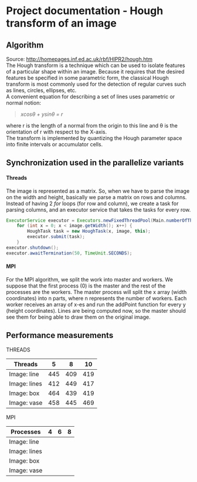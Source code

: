 # Project documentation - Hough transform of an image

## Algorithm
Source: http://homepages.inf.ed.ac.uk/rbf/HIPR2/hough.htm <br>
The Hough transform is a technique which can be used to isolate features of a particular shape within an image. Because it requires that the desired features be specified in some parametric form, the classical Hough transform is most commonly used for the detection of regular curves such as lines, circles, ellipses, etc. <br>
A convenient equation for describing a set of lines uses parametric or normal notion:
> *xcos&theta; + ysin&theta; = r*

where r is the length of a normal from the origin to this line and &theta; is the orientation of r with respect to the X-axis.<br>
The transform is implemented by quantizing the Hough parameter space into finite intervals or accumulator cells.

## Synchronization used in the parallelize variants
#### Threads
The image is represented as a matrix. So, when we have to parse the image on the width and height, basically we parse a matrix on rows and columns. Instead of having 2 *for* loops (for row and column), we create a task for parsing columns, and an executor service that takes the tasks for every row.
```java
ExecutorService executor = Executors.newFixedThreadPool(Main.numberOfThreads);
    for (int x = 0; x < image.getWidth(); x++) {
        HoughTask task = new HoughTask(x, image, this);
        executor.submit(task);
    }
executor.shutdown();
executor.awaitTermination(50, TimeUnit.SECONDS); 
```
#### MPI
For the MPI algorithm, we split the work into master and workers. We suppose that the first process (0) is the master and the rest of the processes are the workers. The master process will split the x array (width coordinates) into n parts, where n represents the number of workers. Each worker receives an array of x-es and run the addPoint function for every y (height coordinates). Lines are being computed now, so the master should see them for being able to draw them on the original image.
## Performance measurements
THREADS

| Threads       | 5             | 8             | 10            |
| ------------- | ------------- | ------------- | ------------- | 
| Image: line   | 445           | 409           | 419           |
| Image: lines  | 412           | 449           | 417           |
| Image: box    | 464           | 439           | 419           |
| Image: vase   | 458           | 445           | 469           |           

MPI

| Processes     | 4             | 6             | 8             |
| ------------- | ------------- | ------------- | ------------- | 
| Image: line   |               |               |               |
| Image: lines  |               |               |               |
| Image: box    |               |               |               |
| Image: vase   |               |               |               |
